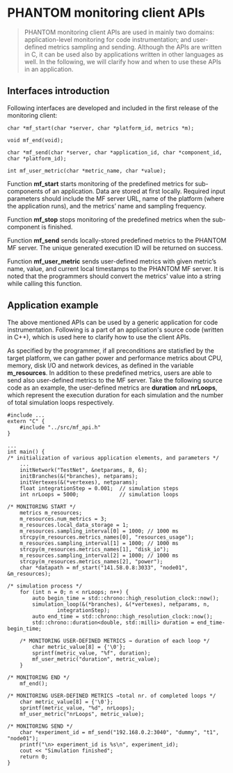 # PHANTOM monitoring client APIs

> PHANTOM monitoring client APIs are used in mainly two domains: application-level monitoring for code instrumentation; and user-defined metrics sampling and sending. Although the APIs are written in C, it can be used also by applications written in other languages as well. In the following, we will clarify how and when to use these APIs in an application.

## Interfaces introduction
Following interfaces are developed and included in the first release of the monitoring client:

```
char *mf_start(char *server, char *platform_id, metrics *m);

void mf_end(void);

char *mf_send(char *server, char *application_id, char *component_id, char *platform_id);

int mf_user_metric(char *metric_name, char *value);
```

Function **mf_start** starts monitoring of the predefined metrics for sub-components of an application. Data are stored at first locally. Required input parameters should include the MF server URL, name of the platform (where the application runs), and the metrics’ name and sampling frequency. 

Function **mf_stop** stops monitoring of the predefined metrics when the sub-component is finished.

Function **mf_send** sends locally-stored predefined metrics to the PHANTOM MF server. The unique generated execution ID will be returned on success. 

Function **mf_user_metric** sends user-defined metrics with given metric’s name, value, and current local timestamps to the PHANTOM MF server. It is noted that the programmers should convert the metrics' value into a string while calling this function.

## Application example
The above mentioned APIs can be used by a generic application for code instrumentation. Following is a part of an application's source code (written in C++), which is used here to clarify how to use the client APIs. 

As specified by the programmer, if all preconditions are statisfied by the target platform, we can gather power and performance metrics about CPU, memory, disk I/O and network devices, as defined in the variable **m_resources**. In addition to these predefined metrics, users are able to send also user-defined metrics to the MF server. Take the following source code as an example, the user-defined metrics are **duration** and **nrLoops**, which represent the execution duration for each simulation and the number of total simulation loops respectively.

```
#include ...
extern "C" {
	#include "../src/mf_api.h"
}

...
int main() {
/* initialization of various application elements, and parameters */
	...
	initNetwork("TestNet", &netparams, 8, 6);
	initBranches(&(*branches), netparams);
	initVertexes(&(*vertexes), netparams);
	float integrationStep = 0.001; 	// simulation steps
	int nrLoops = 5000; 			// simulation loops

/* MONITORING START */
	metrics m_resources;
	m_resources.num_metrics = 3;
	m_resources.local_data_storage = 1;
	m_resources.sampling_interval[0] = 1000; // 1000 ms
	strcpy(m_resources.metrics_names[0], "resources_usage");
	m_resources.sampling_interval[1] = 1000; // 1000 ms
	strcpy(m_resources.metrics_names[1], "disk_io");
	m_resources.sampling_interval[2] = 1000; // 1000 ms
	strcpy(m_resources.metrics_names[2], "power");
	char *datapath = mf_start("141.58.0.8:3033", "node01", &m_resources);

/* simulation process */
	for (int n = 0; n < nrLoops; n++) {
		auto begin_time = std::chrono::high_resolution_clock::now();
		simulation_loop(&(*branches), &(*vertexes), netparams, n,
				integrationStep);
		auto end_time = std::chrono::high_resolution_clock::now();
		std::chrono::duration<double, std::milli> duration = end_time-begin_time;

	/* MONITORING USER-DEFINED METRICS → duration of each loop */
		char metric_value[8] = {'\0'};
		sprintf(metric_value, "%f", duration);
		mf_user_metric("duration", metric_value);
	}

/* MONITORING END */
	mf_end();

/* MONITORING USER-DEFINED METRICS →total nr. of completed loops */
	char metric_value[8] = {'\0'};
	sprintf(metric_value, "%d", nrLoops);
	mf_user_metric("nrLoops", metric_value);	

/* MONITORING SEND */
	char *experiment_id = mf_send("192.168.0.2:3040", "dummy", "t1", "node01");
	printf("\n> experiment_id is %s\n", experiment_id);
	cout << "Simulation finished";
	return 0;
}
```